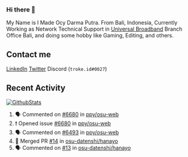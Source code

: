### Hi there 👋

My Name is I Made Ocy Darma Putra. From Bali, Indonesia, Currently Working as Network Technical Support in [Universal Broadband](https://universal.net.id) Branch Office Bali, and doing some hobby like Gaming, Editing, and others.

## Contact me

[LinkedIn](https://linkedin.com/in/troke) [Twitter](https://twitter.com/darma_ochi) Discord (`troke.id#0027`)

## Recent Activity

[![GithubStats](https://github-readme-stats.vercel.app/api?username=troke12&show_icons=true)](https://github.com/troke12)

<!--START_SECTION:activity-->
1. 🗣 Commented on [#6680](https://github.com//ppy/osu-web/issues/6680) in [ppy/osu-web](https://github.com//ppy/osu-web)
2. ❗️ Opened issue [#6680](https://github.com//ppy/osu-web/issues/6680) in [ppy/osu-web](https://github.com//ppy/osu-web)
3. 🗣 Commented on [#6493](https://github.com//ppy/osu-web/issues/6493) in [ppy/osu-web](https://github.com//ppy/osu-web)
4. 🎉 Merged PR [#14](https://github.com//osu-datenshi/hanayo/pull/14) in [osu-datenshi/hanayo](https://github.com//osu-datenshi/hanayo)
5. 🗣 Commented on [#13](https://github.com//osu-datenshi/hanayo/issues/13) in [osu-datenshi/hanayo](https://github.com//osu-datenshi/hanayo)
<!--END_SECTION:activity-->

